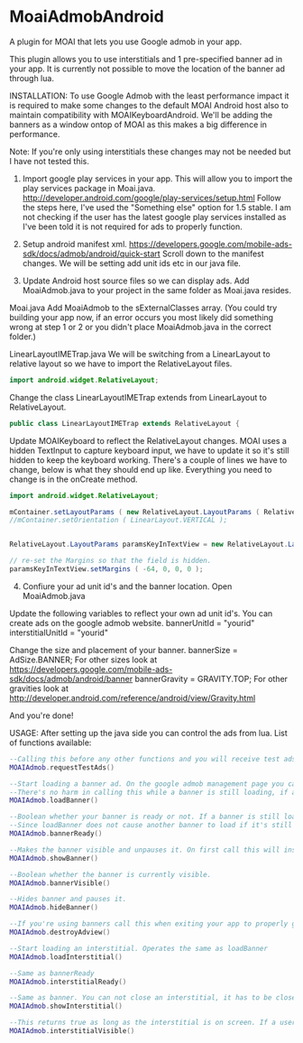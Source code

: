 # MoaiAdmobAndroid
A plugin for MOAI that lets you use Google admob in your app.

This plugin allows you to use interstitials and 1 pre-specified banner ad in your app. It is currently not possible to move the location of the banner ad through lua.

INSTALLATION:
To use Google Admob with the least performance impact it is required to make some changes to the default MOAI Android host also to maintain compatibility with MOAIKeyboardAndroid.
We'll be adding the banners as a window ontop of MOAI as this makes a big difference in performance. 

Note: If you're only using interstitials these changes may not be needed but I have not tested this.

1. Import google play services in your app. This will allow you to import the play services package in Moai.java.
http://developer.android.com/google/play-services/setup.html
Follow the steps here, I've used the "Something else" option for 1.5 stable. I am not checking if the user has the latest google play services installed as I've been told it is not required for ads to properly function.

2. Setup android manifest xml.
https://developers.google.com/mobile-ads-sdk/docs/admob/android/quick-start
Scroll down to the manifest changes. We will be setting add unit ids etc in our java file.


3. Update Android host source files so we can display ads.
Add MoaiAdmob.java to your project in the same folder as Moai.java resides.

Moai.java
Add MoaiAdmob to the sExternalClasses array.
(You could try building your app now, if an error occurs you most likely did something wrong at step 1 or 2 or you didn't place MoaiAdmob.java in the correct folder.)

LinearLayoutIMETrap.java
We will be switching from a LinearLayout to relative layout so we have to import the RelativeLayout files.
```java
import android.widget.RelativeLayout;
```

Change the class LinearLayoutIMETrap extends from LinearLayout to RelativeLayout.
```java
public class LinearLayoutIMETrap extends RelativeLayout {
```

Update MOAIKeyboard to reflect the RelativeLayout changes. MOAI uses a hidden TextInput to capture keyboard input, we have to update it so it's still hidden to keep the keyboard working.
There's a couple of lines we have to change, below is what they should end up like. Everything you need to change is in the onCreate method.
```java
import android.widget.RelativeLayout;

mContainer.setLayoutParams ( new RelativeLayout.LayoutParams ( RelativeLayout.LayoutParams.FILL_PARENT, RelativeLayout.LayoutParams.FILL_PARENT ));
//mContainer.setOrientation ( LinearLayout.VERTICAL );


RelativeLayout.LayoutParams paramsKeyInTextView = new RelativeLayout.LayoutParams ( 1,1 );

// re-set the Margins so that the field is hidden.
paramsKeyInTextView.setMargins ( -64, 0, 0, 0 );
```

4. Confiure your ad unit id's and the banner location.
Open MoaiAdmob.java 

Update the following variables to reflect your own ad unit id's. You can create ads on the google admob website.
bannerUnitId = "yourid"
interstitialUnitId = "yourid"

Change the size and placement of your banner.
bannerSize = AdSize.BANNER; For other sizes look at https://developers.google.com/mobile-ads-sdk/docs/admob/android/banner
bannerGravity = GRAVITY.TOP; For other gravities look at http://developer.android.com/reference/android/view/Gravity.html

And you're done!

USAGE:
After setting up the java side you can control the ads from lua.
List of functions available:

```lua
--Calling this before any other functions and you will receive test ads. Do this while testing to prevent accidental clicks which can apparently result in account suspension.
MOAIAdmob.requestTestAds()

--Start loading a banner ad. On the google admob management page you can specify whether banners should auto refresh or not.
--There's no harm in calling this while a banner is still loading, if a banner is still loading this will do nothing instead.
MOAIAdmob.loadBanner()

--Boolean whether your banner is ready or not. If a banner is still loading this will return false. 
--Since loadBanner does not cause another banner to load if it's still actually loading a banner there's no harm in continously checking between your gamestates this and attempting to load a banner if false.
MOAIAdmob.bannerReady()

--Makes the banner visible and unpauses it. On first call this will insert the window.
MOAIAdmob.showBanner()

--Boolean whether the banner is currently visible.
MOAIAdmob.bannerVisible()

--Hides banner and pauses it.
MOAIAdmob.hideBanner()

--If you're using banners call this when exiting your app to properly get rid of the banner adview without a window leaking.
MOAIAdmob.destroyAdview()

--Start loading an interstitial. Operates the same as loadBanner
MOAIAdmob.loadInterstitial()

--Same as bannerReady
MOAIAdmob.interstitialReady()

--Same as banner. You can not close an interstitial, it has to be closed by the user.
MOAIAdmob.showInterstitial()

--This returns true as long as the interstitial is on screen. If a user presses back button or closes the interstitial this will return false. I use this to try and prevent accidental clicks while changing gamestates.
MOAIAdmob.interstitialVisible()
```
